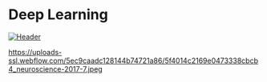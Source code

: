 # Deep Learning 


[![Header](https://image.slidesharecdn.com/jw2bwae9qdqbl84nvvcc-signature-1c150348affd2a21a93863b9b3e1611a5dff47c2e9823f1b2cf5cb2731e369dc-poli-180817160603/95/deep-learning-az-artificial-neural-networks-ann-the-neuron-5-638.jpg?fm=png&auto=format&ar=2:1&mode=crop&crop=face "Header")]()

https://uploads-ssl.webflow.com/5ec9caadc128144b74721a86/5f4014c2169e0473338cbcb4_neuroscience-2017-7.jpeg
